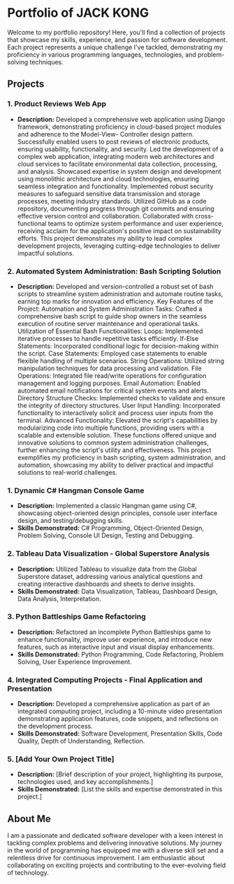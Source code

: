 # Portfolio of JACK KONG

Welcome to my portfolio repository! Here, you'll find a collection of projects that showcase my skills, experience, and passion for software development. Each project represents a unique challenge I've tackled, demonstrating my proficiency in various programming languages, technologies, and problem-solving techniques.

## Projects

### 1. Product Reviews Web App
- **Description:** Developed a comprehensive web application using Django framework, demonstrating proficiency in cloud-based project modules and adherence to the Model-View-                     Controller design pattern. Successfully enabled users to post reviews of electronic products, ensuring usability, functionality, and security.
                   Led the development of a complex web application, integrating modern web architectures and cloud services to facilitate environmental data collection,                          processing, and analysis.
                   Showcased expertise in system design and development using monolithic architecture and cloud technologies, ensuring seamless integration and functionality.
                   Implemented robust security measures to safeguard sensitive data transmission and storage processes, meeting industry standards.
                   Utilized GitHub as a code repository, documenting progress through git commits and ensuring effective version control and collaboration.
                   Collaborated with cross-functional teams to optimize system performance and user experience, receiving acclaim for the application's positive impact on                         sustainability efforts.
                   This project demonstrates my ability to lead complex development projects, leveraging cutting-edge technologies to deliver impactful solutions.

### 2. Automated System Administration: Bash Scripting Solution
- **Description:** Developed and version-controlled a robust set of bash scripts to streamline system administration and automate routine tasks, earning top marks for                             innovation and efficiency.
Key Features of the Project:
                   Automation and System Administration Tasks: Crafted a comprehensive bash script to guide shop owners in the seamless execution of routine server maintenance                    and operational tasks.
Utilization of Essential Bash Functionalities:
Loops: Implemented iterative processes to handle repetitive tasks efficiently.
If-Else Statements: Incorporated conditional logic for decision-making within the script.
Case Statements: Employed case statements to enable flexible handling of multiple scenarios.
String Operations: Utilized string manipulation techniques for data processing and validation.
File Operations: Integrated file read/write operations for configuration management and logging purposes.
Email Automation: Enabled automated email notifications for critical system events and alerts.
Directory Structure Checks: Implemented checks to validate and ensure the integrity of directory structures.
User Input Handling: Incorporated functionality to interactively solicit and process user inputs from the terminal.
Advanced Functionality: Elevated the script's capabilities by modularizing code into multiple functions, providing users with a scalable and extensible solution. These functions offered unique and innovative solutions to common system administration challenges, further enhancing the script's utility and effectiveness.
This project exemplifies my proficiency in bash scripting, system administration, and automation, showcasing my ability to deliver practical and impactful solutions to real-world challenges.

### 1. Dynamic C# Hangman Console Game
- **Description:** Implemented a classic Hangman game using C#, showcasing object-oriented design principles, console user interface design, and testing/debugging skills.
- **Skills Demonstrated:** C# Programming, Object-Oriented Design, Problem Solving, Console UI Design, Testing and Debugging.

### 2. Tableau Data Visualization - Global Superstore Analysis
- **Description:** Utilized Tableau to visualize data from the Global Superstore dataset, addressing various analytical questions and creating interactive dashboards and sheets to derive insights.
- **Skills Demonstrated:** Data Visualization, Tableau, Dashboard Design, Data Analysis, Interpretation.

### 3. Python Battleships Game Refactoring
- **Description:** Refactored an incomplete Python Battleships game to enhance functionality, improve user experience, and introduce new features, such as interactive input and visual display enhancements.
- **Skills Demonstrated:** Python Programming, Code Refactoring, Problem Solving, User Experience Improvement.

### 4. Integrated Computing Projects - Final Application and Presentation
- **Description:** Developed a comprehensive application as part of an integrated computing project, including a 10-minute video presentation demonstrating application features, code snippets, and reflections on the development process.
- **Skills Demonstrated:** Software Development, Presentation Skills, Code Quality, Depth of Understanding, Reflection.

### 5. [Add Your Own Project Title]
- **Description:** [Brief description of your project, highlighting its purpose, technologies used, and key accomplishments.]
- **Skills Demonstrated:** [List the skills and expertise demonstrated in this project.]

## About Me

I am a passionate and dedicated software developer with a keen interest in tackling complex problems and delivering innovative solutions. My journey in the world of programming has equipped me with a diverse skill set and a relentless drive for continuous improvement. I am enthusiastic about collaborating on exciting projects and contributing to the ever-evolving field of technology.
